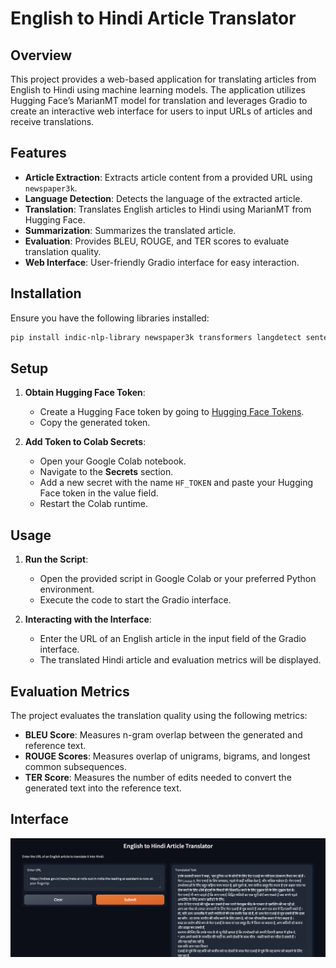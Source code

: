 # English to Hindi Article Translator

## Overview

This project provides a web-based application for translating articles from English to Hindi using machine learning models. The application utilizes Hugging Face’s MarianMT model for translation and leverages Gradio to create an interactive web interface for users to input URLs of articles and receive translations.

## Features

- **Article Extraction**: Extracts article content from a provided URL using `newspaper3k`.
- **Language Detection**: Detects the language of the extracted article.
- **Translation**: Translates English articles to Hindi using MarianMT from Hugging Face.
- **Summarization**: Summarizes the translated article.
- **Evaluation**: Provides BLEU, ROUGE, and TER scores to evaluate translation quality.
- **Web Interface**: User-friendly Gradio interface for easy interaction.

## Installation

Ensure you have the following libraries installed:

```bash
pip install indic-nlp-library newspaper3k transformers langdetect sentencepiece torch sacrebleu rouge-score pyterrier nltk gradio
```

## Setup

1. **Obtain Hugging Face Token**:
   - Create a Hugging Face token by going to [Hugging Face Tokens](https://huggingface.co/settings/tokens).
   - Copy the generated token.

2. **Add Token to Colab Secrets**:
   - Open your Google Colab notebook.
   - Navigate to the **Secrets** section.
   - Add a new secret with the name `HF_TOKEN` and paste your Hugging Face token in the value field.
   - Restart the Colab runtime.

## Usage

1. **Run the Script**:
   - Open the provided script in Google Colab or your preferred Python environment.
   - Execute the code to start the Gradio interface.

2. **Interacting with the Interface**:
   - Enter the URL of an English article in the input field of the Gradio interface.
   - The translated Hindi article and evaluation metrics will be displayed.


## Evaluation Metrics

The project evaluates the translation quality using the following metrics:

- **BLEU Score**: Measures n-gram overlap between the generated and reference text.
- **ROUGE Scores**: Measures overlap of unigrams, bigrams, and longest common subsequences.
- **TER Score**: Measures the number of edits needed to convert the generated text into the reference text.

## Interface

  ![Web Interface](image.png)

